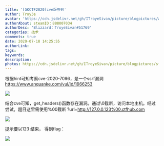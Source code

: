 ```yaml
---
title: '[GKCTF2020]cve版签到'
author: Troy3e
avatar: 'https://cdn.jsdelivr.net/gh/ITroyeSivan/picture/blogpictures/avatar.jpg'
authorAbout: steamID：888007034
authorDesc: 'Blizzard：TroyeSivan#51769'
categories: 技术
comments: true
date: 2020-07-18 14:25:55
authorLink:
tags:
keywords:
description:
photos: https://cdn.jsdelivr.net/gh/ITroyeSivan/picture/blogpictures/sfgsagfw.jpg
---
```

根据hint可知考察cve-2020-7066，是一个ssrf漏洞
https://www.anquanke.com/vul/id/1966253

![](https://cdn.jsdelivr.net/gh/ITroyeSivan/picture/blogpictures/20200718145218.png)

结合cve可知，get_headers()函数存在漏洞。通过\0截断，访问本地主机。经过尝试，题目这里需使用%00截断
?url=http://127.0.0.123%00.ctfhub.com

![](https://cdn.jsdelivr.net/gh/ITroyeSivan/picture/blogpictures/20200718150353.png)

提示要以123 结束，
得到flag：

![](https://cdn.jsdelivr.net/gh/ITroyeSivan/picture/blogpictures/QQ图片20200718150619.png)